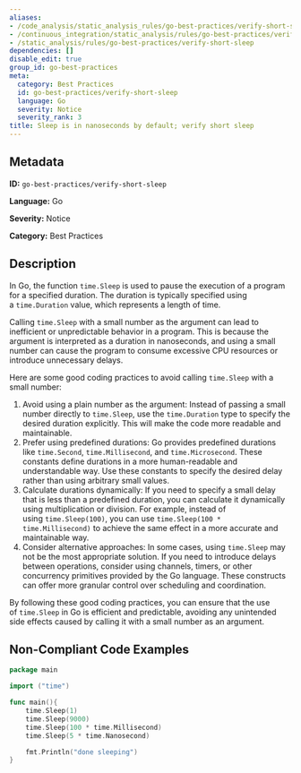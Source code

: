 ```yaml
---
aliases:
- /code_analysis/static_analysis_rules/go-best-practices/verify-short-sleep
- /continuous_integration/static_analysis/rules/go-best-practices/verify-short-sleep
- /static_analysis/rules/go-best-practices/verify-short-sleep
dependencies: []
disable_edit: true
group_id: go-best-practices
meta:
  category: Best Practices
  id: go-best-practices/verify-short-sleep
  language: Go
  severity: Notice
  severity_rank: 3
title: Sleep is in nanoseconds by default; verify short sleep
---
```

<!--  SOURCED FROM https://github.com/DataDog/datadog-static-analyzer-rule-docs -->


## Metadata
**ID:** `go-best-practices/verify-short-sleep`

**Language:** Go

**Severity:** Notice

**Category:** Best Practices

## Description
In Go, the function `time.Sleep` is used to pause the execution of a program for a specified duration. The duration is typically specified using a `time.Duration` value, which represents a length of time.

Calling `time.Sleep` with a small number as the argument can lead to inefficient or unpredictable behavior in a program. This is because the argument is interpreted as a duration in nanoseconds, and using a small number can cause the program to consume excessive CPU resources or introduce unnecessary delays.

Here are some good coding practices to avoid calling `time.Sleep` with a small number:

1.  Avoid using a plain number as the argument: Instead of passing a small number directly to `time.Sleep`, use the `time.Duration` type to specify the desired duration explicitly. This will make the code more readable and maintainable.
2.  Prefer using predefined durations: Go provides predefined durations like `time.Second`, `time.Millisecond`, and `time.Microsecond`. These constants define durations in a more human-readable and understandable way. Use these constants to specify the desired delay rather than using arbitrary small values.
3.  Calculate durations dynamically: If you need to specify a small delay that is less than a predefined duration, you can calculate it dynamically using multiplication or division. For example, instead of using `time.Sleep(100)`, you can use `time.Sleep(100 * time.Millisecond)` to achieve the same effect in a more accurate and maintainable way.
4.  Consider alternative approaches: In some cases, using `time.Sleep` may not be the most appropriate solution. If you need to introduce delays between operations, consider using channels, timers, or other concurrency primitives provided by the Go language. These constructs can offer more granular control over scheduling and coordination.

By following these good coding practices, you can ensure that the use of `time.Sleep` in Go is efficient and predictable, avoiding any unintended side effects caused by calling it with a small number as an argument.


## Non-Compliant Code Examples
```go
package main

import ("time")

func main(){
    time.Sleep(1)
    time.Sleep(9000)
    time.Sleep(100 * time.Millisecond)
    time.Sleep(5 * time.Nanosecond)

    fmt.Println("done sleeping")
}
```
